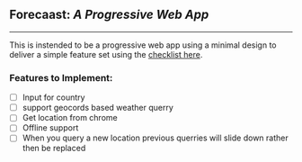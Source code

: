 ## Forecaast: _A Progressive Web App_
---

This is instended to be a progressive web app using a minimal design to deliver a simple feature set using the [checklist here](https://developers.google.com/web/progressive-web-apps/checklist). 


### Features to Implement:
- [ ] Input for country 
- [ ] support geocords based weather querry
- [ ] Get location from chrome
- [ ] Offline support
- [ ] When you query a new location previous querries will slide down rather then be replaced
